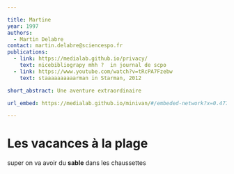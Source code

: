 ```yaml
---

title: Martine
year: 1997
authors:
  - Martin Delabre
contact: martin.delabre@sciencespo.fr
publications:
  - link: https://medialab.github.io/privacy/
    text: nicebibliograpy mhh ?  in journal de scpo
  - link: https://www.youtube.com/watch?v=tRcPA7Fzebw
    text: staaaaaaaaaarman in Starman, 2012

short_abstract: Une aventure extraordinaire

url_embed: https://medialab.github.io/minivan/#/embeded-network?x=0.4779587250772841&y=0.5251138785817417&ratio=0.7904075294117647&name=Privacy&showLink=true&bundle=http%3A%2F%2F127.0.0.1%3A8080%2Fprojects%2Fprivacy%2Fbundle.json&lockNavigation=true&color=attr_8b626579e733679b7fd0825ae509a80f

---
```


# Les vacances à la plage
super on va avoir du **sable** dans les chaussettes
